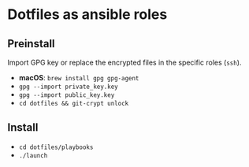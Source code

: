 # Dotfiles as ansible roles

## Preinstall

Import GPG key or replace the encrypted files in the specific roles (`ssh`).

* **macOS**: `brew install gpg gpg-agent`
* `gpg --import private_key.key`
* `gpg --import public_key.key`
* `cd dotfiles && git-crypt unlock`

## Install

* `cd dotfiles/playbooks`
* `./launch`
